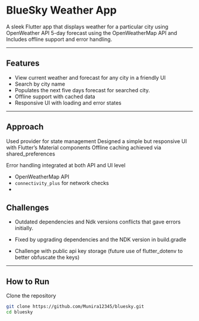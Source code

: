 #  BlueSky Weather App

A sleek Flutter app that displays weather for a particular city using OpenWeather API 
5-day forecast using the OpenWeatherMap API and 
Includes offline support and error handling.


---

##  Features

- View current weather and forecast for any city in a friendly UI 
- Search by city name
- Populates the next five days forecast for searched city.
- Offline support with cached data
- Responsive UI with loading and error states

---
## Approach
Used provider for state management
Designed a simple but responsive UI with Flutter’s Material components
Offline caching achieved via shared_preferences

Error handling integrated at both API and UI level
- OpenWeatherMap API
- `connectivity_plus` for network checks
- 
##  Challenges
 
- Outdated dependencies and Ndk versions conflicts that gave errors initially.
- Fixed by upgrading dependencies and the NDK version in build.gradle

- Challenge with public api key storage (future use of flutter_dotenv to better obfuscate the keys)

---

## How to Run
Clone the repository
```bash
git clone https://github.com/Munira12345/bluesky.git
cd bluesky
